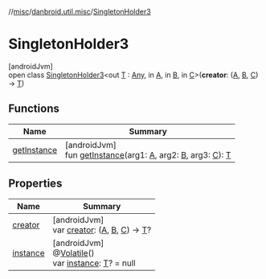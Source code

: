 //[misc](../../../index.md)/[danbroid.util.misc](../index.md)/[SingletonHolder3](index.md)

# SingletonHolder3

[androidJvm]\
open class [SingletonHolder3](index.md)<out [T](index.md) : [Any](https://kotlinlang.org/api/latest/jvm/stdlib/kotlin/-any/index.html), in [A](index.md), in [B](index.md), in [C](index.md)>(**creator**: ([A](index.md), [B](index.md), [C](index.md)) -> [T](index.md))

## Functions

| Name | Summary |
|---|---|
| [getInstance](get-instance.md) | [androidJvm]<br>fun [getInstance](get-instance.md)(arg1: [A](index.md), arg2: [B](index.md), arg3: [C](index.md)): [T](index.md) |

## Properties

| Name | Summary |
|---|---|
| [creator](creator.md) | [androidJvm]<br>var [creator](creator.md): ([A](index.md), [B](index.md), [C](index.md)) -> [T](index.md)? |
| [instance](instance.md) | [androidJvm]<br>@[Volatile](https://kotlinlang.org/api/latest/jvm/stdlib/kotlin.jvm/-volatile/index.html)()<br>var [instance](instance.md): [T](index.md)? = null |
